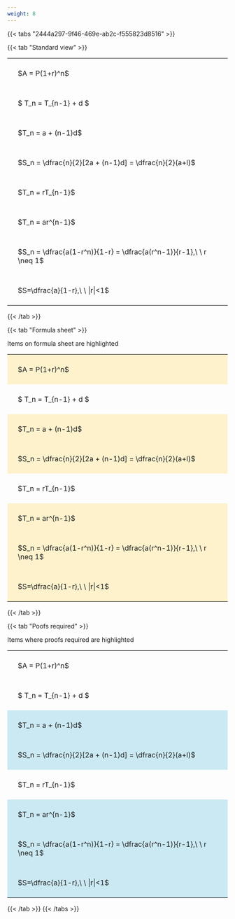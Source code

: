 ```yaml
---
weight: 8
---
```


{{< tabs "2444a297-9f46-469e-ab2c-f555823d8516" >}}

{{< tab "Standard view" >}}

<style type="text/css">
#T_8e912 th.col_heading {
  text-align: left;
  font-size: 1em;
}
#T_8e912 td {
  text-align: left;
  font-size: 1em;
  padding: 1.5em;
}
</style>
<table id="T_8e912">
  <thead>
  </thead>
  <tbody>
    <tr>
      <td id="T_8e912_row0_col0" class="data row0 col0" >$A = P(1+r)^n$</td>
    </tr>
    <tr>
      <td id="T_8e912_row1_col0" class="data row1 col0" >$ T_n = T_{n-1} + d $</td>
    </tr>
    <tr>
      <td id="T_8e912_row2_col0" class="data row2 col0" >$T_n = a + (n-1)d$</td>
    </tr>
    <tr>
      <td id="T_8e912_row3_col0" class="data row3 col0" >$S_n = \dfrac{n}{2}[2a + (n-1)d] = \dfrac{n}{2}(a+l)$</td>
    </tr>
    <tr>
      <td id="T_8e912_row4_col0" class="data row4 col0" >$T_n = rT_{n-1}$</td>
    </tr>
    <tr>
      <td id="T_8e912_row5_col0" class="data row5 col0" >$T_n = ar^{n-1}$</td>
    </tr>
    <tr>
      <td id="T_8e912_row6_col0" class="data row6 col0" >$S_n = \dfrac{a(1-r^n)}{1-r} = \dfrac{a(r^n-1)}{r-1},\ \  r \neq 1$</td>
    </tr>
    <tr>
      <td id="T_8e912_row7_col0" class="data row7 col0" >$S=\dfrac{a}{1-r},\ \ |r|<1$</td>
    </tr>
  </tbody>
</table>
{{< /tab >}}

{{< tab "Formula sheet" >}}

Items on formula sheet are highlighted 
<br>
<style type="text/css">
#T_2a539 th.col_heading {
  text-align: left;
  font-size: 1em;
}
#T_2a539 td {
  text-align: left;
  font-size: 1em;
  padding: 1.5em;
}
#T_2a539_row0_col0, #T_2a539_row2_col0, #T_2a539_row3_col0, #T_2a539_row5_col0, #T_2a539_row6_col0, #T_2a539_row7_col0 {
  background-color: rgba(255,194,10, 0.2);
}
#T_2a539_row1_col0, #T_2a539_row4_col0 {
  background-color: rgba(0,0,0,0);
}
</style>
<table id="T_2a539">
  <thead>
  </thead>
  <tbody>
    <tr>
      <td id="T_2a539_row0_col0" class="data row0 col0" >$A = P(1+r)^n$</td>
    </tr>
    <tr>
      <td id="T_2a539_row1_col0" class="data row1 col0" >$ T_n = T_{n-1} + d $</td>
    </tr>
    <tr>
      <td id="T_2a539_row2_col0" class="data row2 col0" >$T_n = a + (n-1)d$</td>
    </tr>
    <tr>
      <td id="T_2a539_row3_col0" class="data row3 col0" >$S_n = \dfrac{n}{2}[2a + (n-1)d] = \dfrac{n}{2}(a+l)$</td>
    </tr>
    <tr>
      <td id="T_2a539_row4_col0" class="data row4 col0" >$T_n = rT_{n-1}$</td>
    </tr>
    <tr>
      <td id="T_2a539_row5_col0" class="data row5 col0" >$T_n = ar^{n-1}$</td>
    </tr>
    <tr>
      <td id="T_2a539_row6_col0" class="data row6 col0" >$S_n = \dfrac{a(1-r^n)}{1-r} = \dfrac{a(r^n-1)}{r-1},\ \  r \neq 1$</td>
    </tr>
    <tr>
      <td id="T_2a539_row7_col0" class="data row7 col0" >$S=\dfrac{a}{1-r},\ \ |r|<1$</td>
    </tr>
  </tbody>
</table>
{{< /tab >}}

{{< tab "Poofs required" >}}

Items where proofs required are highlighted 
<br>
<style type="text/css">
#T_cec1d th.col_heading {
  text-align: left;
  font-size: 1em;
}
#T_cec1d td {
  text-align: left;
  font-size: 1em;
  padding: 1.5em;
}
#T_cec1d_row0_col0, #T_cec1d_row1_col0, #T_cec1d_row4_col0 {
  background-color: rgba(0,0,0,0);
}
#T_cec1d_row2_col0, #T_cec1d_row3_col0, #T_cec1d_row5_col0, #T_cec1d_row6_col0, #T_cec1d_row7_col0 {
  background-color: rgba(0,150,200, 0.2);
}
</style>
<table id="T_cec1d">
  <thead>
  </thead>
  <tbody>
    <tr>
      <td id="T_cec1d_row0_col0" class="data row0 col0" >$A = P(1+r)^n$</td>
    </tr>
    <tr>
      <td id="T_cec1d_row1_col0" class="data row1 col0" >$ T_n = T_{n-1} + d $</td>
    </tr>
    <tr>
      <td id="T_cec1d_row2_col0" class="data row2 col0" >$T_n = a + (n-1)d$</td>
    </tr>
    <tr>
      <td id="T_cec1d_row3_col0" class="data row3 col0" >$S_n = \dfrac{n}{2}[2a + (n-1)d] = \dfrac{n}{2}(a+l)$</td>
    </tr>
    <tr>
      <td id="T_cec1d_row4_col0" class="data row4 col0" >$T_n = rT_{n-1}$</td>
    </tr>
    <tr>
      <td id="T_cec1d_row5_col0" class="data row5 col0" >$T_n = ar^{n-1}$</td>
    </tr>
    <tr>
      <td id="T_cec1d_row6_col0" class="data row6 col0" >$S_n = \dfrac{a(1-r^n)}{1-r} = \dfrac{a(r^n-1)}{r-1},\ \  r \neq 1$</td>
    </tr>
    <tr>
      <td id="T_cec1d_row7_col0" class="data row7 col0" >$S=\dfrac{a}{1-r},\ \ |r|<1$</td>
    </tr>
  </tbody>
</table>
{{< /tab >}}
{{< /tabs >}}